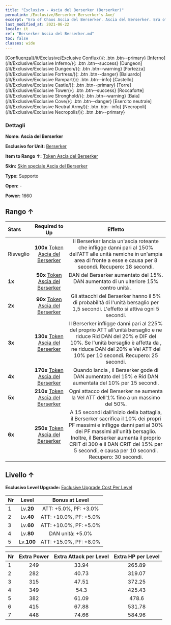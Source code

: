 ```yaml
---
title: "Esclusivo - Ascia del Berserker (Berserker)"
permalink: /Exclusive/Berserker Berserker's Axe/
excerpt: "Era of Chaos Ascia del Berserker. Ascia del Berserker. Era of Chaos Esclusivo Ascia del Berserker. Berserker Esclusivo."
last_modified_at: 2021-06-22
locale: it
ref: "Berserker Ascia del Berserker.md"
toc: false
classes: wide
---
```

 [Confluenza](/it/Exclusive/Exclusive Conflux/){: .btn .btn--primary} [Inferno](/it/Exclusive/Exclusive Inferno/){: .btn .btn--success} [Dungeon](/it/Exclusive/Exclusive Dungeon/){: .btn .btn--warning} [Fortezza](/it/Exclusive/Exclusive Fortress/){: .btn .btn--danger} [Baluardo](/it/Exclusive/Exclusive Rampart/){: .btn .btn--info} [Castello](/it/Exclusive/Exclusive Castle/){: .btn .btn--primary} [Torre](/it/Exclusive/Exclusive Tower/){: .btn .btn--success} [Roccaforte](/it/Exclusive/Exclusive Stronghold/){: .btn .btn--warning} [Baia](/it/Exclusive/Exclusive Cove/){: .btn .btn--danger} [Esercito neutrale](/it/Exclusive/Exclusive Neutral Army/){: .btn .btn--info} [Necropoli](/it/Exclusive/Exclusive Necropolis/){: .btn .btn--primary} 

### Dettagli
 **Nome: Ascia del Berserker** 

 **Esclusivo for Unit:** [Berserker](/it/units/Berserker/) 

 **Item to Rango ↑:** [Token Ascia del Berserker](/ItemsIT/con_983/)

 **Skin:** [Skin speciale Ascia del Berserker](/ItemsIT/con_651/)

 **Type:** Supporto

 **Open:** -

 **Power:** 1660

## Rango ↑

  |     Stars    |  Required to Up | Effetto |
  |:-------------|:---------------:|:---------------:|
  |  Risveglio  | **100x** [Token Ascia del Berserker](/ItemsIT/con_983/) | <Ascia roteante> Il Berserker lancia un'ascia roteante che infligge danni pari al 150% dell'ATT alle unità nemiche in un'ampia area di fronte a esse e causa <Sanguinamento> per 8 secondi. Recupero: 18 secondi. |
  | **1x** <i class="fas fa-star"/> | **50x** [Token Ascia del Berserker](/ItemsIT/con_983/) | DAN del Berserker aumentato del 15%. DAN aumentato di un ulteriore 15% contro unità <stordite>. |
  | **2x** <i class="fas fa-star"/> | **90x** [Token Ascia del Berserker](/ItemsIT/con_983/) | Gli attacchi del Berserker hanno il 5% di probabilità di <stordire> l'unità bersaglio per 1,5 secondi. L'effetto si attiva ogni 5 secondi. |
  | **3x** <i class="fas fa-star"/> | **130x** [Token Ascia del Berserker](/ItemsIT/con_983/) | <Colpo fatale> Il Berserker infligge danni pari al 225% del proprio ATT all'unità bersaglio e ne riduce Rid DAN del 20% e DIF del 10%. Se l'unità bersaglio è affetta da <Sanguinamento>, ne riduce DAN del 20% e Vel ATT del 10% per 10 secondi. Recupero: 25 secondi. |
  | **4x** <i class="fas fa-star"/> | **170x** [Token Ascia del Berserker](/ItemsIT/con_983/) | Quando lancia <Colpo fatale>, il Berserker gode di DAN aumentato del 15% e Rid DAN aumentata del 10% per 15 secondi. |
  | **5x** <i class="fas fa-star"/> | **210x** [Token Ascia del Berserker](/ItemsIT/con_983/) | Ogni attacco del Berserker ne aumenta la Vel ATT dell'1% fino a un massimo del 50%. |
  | **6x** <i class="fas fa-star"/> | **250x** [Token Ascia del Berserker](/ItemsIT/con_983/) | <Incenerimento> A 15 secondi dall'inizio della battaglia, il Berserker sacrifica il 10% dei propri PF massimi e infligge danni pari al 30% dei PF massimi all'unità bersaglio. Inoltre, il Berserker aumenta il proprio CRIT di 300 e il DAN CRIT del 15% per 5 secondi, e causa <Sanguinamento> per 10 secondi. Recupero: 30 secondi. |


## Livello ↑
 **Esclusivo Level Upgrade:** [Exclusive Upgrade Cost Per Level](/Exclusive/ExclusiveUpgradeCostPerLevel/)

  |  Nr  |   Level  | Bonus at Level |
  |:-----|:--------:|:--------------:|
  | 1 | Lv.**20** | ATT: +5.0%, PF: +3.0% |
  | 2 | Lv.**40** | ATT: +10.0%, PF: +5.0% |
  | 3 | Lv.**60** | ATT: +10.0%, PF: +5.0% |
  | 4 | Lv.**80** | DAN unità: +5.0% |
  | 5 | Lv.**100** | ATT: +15.0%, PF: +8.0% |


  |  Nr  |  Extra Power | Extra Attack per Level | Extra HP per Level |
  |:-----|:--------:|:--------:|:--------:|
  | 1 | 249 | 33.94 | 265.89 |
  | 2 | 282 | 40.73 | 319.07 |
  | 3 | 315 | 47.51 | 372.25 |
  | 4 | 349 | 54.3 | 425.43 |
  | 5 | 382 | 61.09 | 478.6 |
  | 6 | 415 | 67.88 | 531.78 |
  | 7 | 448 | 74.66 | 584.96 |



